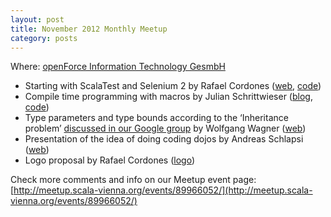 ```yaml
---
layout: post
title: November 2012 Monthly Meetup
category: posts
---
```


Where: [openForce Information Technology GesmbH](http://openforce.at/)

* Starting with ScalaTest and Selenium 2 by Rafael Cordones ([web](http://plexiti.com/), [code](https://github.com/plexiti/the-job-announcement-specs))
* Compile time programming with macros by Julian Schrittwieser ([blog](http://www.furidamu.org/), [code](https://github.com/Mononofu))
* Type parameters and type bounds according to the ‘Inheritance problem’ [discussed in our Google group](http://bit.ly/UA5a5E) by Wolfgang Wagner ([web](http://entelijan.net/))
* Presentation of the idea of doing coding dojos by Andreas Schlapsi ([web](http://www.andreas-schlapsi.at/))
* Logo proposal by Rafael Cordones ([logo](https://github.com/scala-vienna/scala-vienna-logos/tree/master/vienna-workshop)) 

Check more comments and info on our Meetup event page:<br/>
[http://meetup.scala-vienna.org/events/89966052/](http://meetup.scala-vienna.org/events/89966052/)
